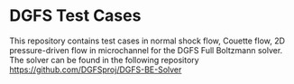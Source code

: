 # DGFS Test Cases
This repository contains test cases in normal shock flow, Couette flow, 2D pressure-driven flow in microchannel for the DGFS Full Boltzmann solver. The solver can be found in the following repository https://github.com/DGFSproj/DGFS-BE-Solver
